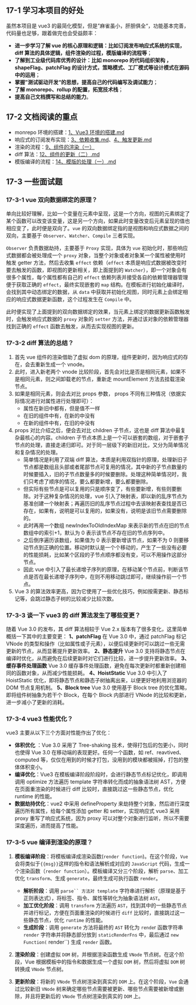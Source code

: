 ## 17-1 学习本项目的好处

虽然本项目是 vue3 的最简化模型，但是”麻雀虽小，肝胆俱全“，功能基本完善，代码量也足够，跟着做完也会受益颇丰：

- **进一步学习了解 vue 的核心原理和逻辑：比如订阅发布响应式系统的实现，diff 算法的具体逻辑，组件渲染的过程，模版编译的流程等**；
- **了解到工业级代码库优秀的设计：比如 monorepo 的代码组织架构 ，shapeFlag、patchFlag 的设计方式，策略模式、工厂模式等设计模式在源码中的运用**；
- **掌握”测试驱动开发“的思想，提高自己的代码编写及调试能力**；
- **了解 monorepo、rollup 的配置，拓宽技术栈**；
- **提高自己文档撰写和总结的能力**。

## 17-2 文档阅读的重点

- monrepo 环境的搭建：[1、Vue3 环境的搭建.md](./1%E3%80%81Vue3%20%E7%8E%AF%E5%A2%83%E7%9A%84%E6%90%AD%E5%BB%BA.md)
- 响应式的订阅发布实现：[3、依赖收集.md](./3%E3%80%81%E4%BE%9D%E8%B5%96%E6%94%B6%E9%9B%86.md)、[4、触发更新.md](./4%E3%80%81%E8%A7%A6%E5%8F%91%E6%9B%B4%E6%96%B0.md)
- 渲染的流程：[9、组件的渲染（一）](./9%E3%80%81%E7%BB%84%E4%BB%B6%E7%9A%84%E6%B8%B2%E6%9F%93%EF%BC%88%E4%B8%80%EF%BC%89.md)
- diff 算法：[12、组件的更新（二）.md](./12%E3%80%81%E7%BB%84%E4%BB%B6%E7%9A%84%E6%9B%B4%E6%96%B0%EF%BC%88%E4%BA%8C%EF%BC%89.md)
- 模版编译的流程：[14、模版的处理（一）.md](./14、模版的处理（一）.md)

## 17-3 一些面试题

### 17-3-1 vue 双向数据绑定的原理？

单向比较好理解，比如一个变量在元素中呈现，这是一个方向，视图的元素绑定了某个函数可以改变该变量，这是另一个方向，如果此时变量改变后元素呈现的值也相应变了，此时便是双向了。`vue` 的双向数据绑定指的是视图和响应式数据之间的双向，主要基于 `Observer`、`Watcher`、`Compile` 三者实现。

`Observer` 负责数据劫持，主要基于 `Proxy` 实现，具体为 `vue` 初始化时，那些响应式数据都会被处理成一个 `proxy` 对象，当整个对象或者对象某一个属性被使用时触发 getter 方法，然后去收集 `effect` 依赖（`effect` 本质是响应式数据被改变时要去触发的函数，即视图的更新相关，即上面提到的 `Watcher`），即一个对象会有很多个属性，每个属性都有自己的 `effect` 依赖列表并接受各自的依赖管理器管理便于获取正确的 `effect`，最终实现嵌套的 `map` 结构。在模板进行初始化编译时，会找到其中动态绑定的数据，从 `data` 中获取并初始化视图，同时元素上会绑定相应的响应式数据更新函数，这个过程发生在 `Compile` 中。

此时便实现了上面提到的双向数据绑定的效果，当元素上绑定的数据更新函数触发时，会触发响应式数据的 `proxy` 对象的 `setter` 方法，并通过该对象的依赖管理器找到正确的 `effect` 函数去触发，从而去实现视图的更新。

### 17-3-2 diff 算法的总结？

1. 首先 vue 组件的渲染借助了虚拟 dom 的原理，组件更新时，因为响应式的存在，会去重新生成一个 vnode。
2. 此时，进入新老两个 vnode 比较阶段，首先会对比是否是相同元素，如果不是相同元素，则之间卸载老的节点，重新走 mountElement 方法去挂载渲染节点。
3. 如果是相同元素，则会去对比 props 参数， props 不同有三种情况（依据实际情况进行对属性进行处理即可）：
   - 属性在新旧中都有，但是值不一样
   - 在旧的组件中有，在新的中没有
   - 在新的组件中有，在旧的中没有
4. props 对比介绍之后，便会去对比 children 子节点，这也是 diff 算法中最复杂最核心的内容。children 子节点本质上是一个可以嵌套的数组，对于嵌套子节点的处理，直接走递归即可。对于同一层级下的新旧对比，又分为简单情况和复杂情况的处理。
   - 简单情况是利用了双端 diff 算法，本质是利用双指针的原理，处理新旧子节点都是数组且头部或者尾部节点可复用的情况，其中新的子节点数量的时候要插入，旧的子节点数量多的时候要删除。处理这种简单情况时，我们只考虑了顺序的情况，要么都要新增，要么都要删除。
   - 但实际有些节点是可以复用的只是顺序变了，有些要新增，有些则要删除。对于这种复杂情况的处理，vue 引入了映射表，即以新的乱序节点为基准创建一个映射表；再遍历旧的乱序节点过程中去该映射表查找是否已存在，如果有，说明是可以复用的，如果没有，说明是该旧节点需要删除的。
   - 此时再用一个数组 newIndexToOldIndexMap 来表示新的节点在旧的节点数组中的索引+1，默认为 0 表示该节点不存在旧的节点序列中。
   - 之后倒序遍历该数组，如果值为 0 表示要新增该节点，如果不为 0 则要移动节点到正确的位置。移动时默认是一个个移动的，产生了一些没有必要的性能损耗，比如某个区段的子节点顺序都没有变，可以不用操作这部分节点。
   - 因此 vue 中引入了最长递增子序列的原理，在移动某个节点前，判断该节点是否在最长递增子序列中，在则不用移动跳过即可，继续操作前一个节点。
5. Vue 3 的算法效率更高，因为它使用了一些优化技巧，例如按需更新、静态标记等，会跳过静态子树的比较减少比较次数。

### 17-3-3 谈一下 vue3 的 diff 算法发生了哪些变更？

随着 Vue 3.0 的发布，其 diff 算法相较于 Vue 2.x 版本有了很多变化，这里简单概括一下其中的主要变更：
**1、patchFlag**
在 Vue 3.0 中，通过 patchFlag 标记 VNode 的类型和操作（比如属性或子元素），以便后续更新时可以跳过一些无需更新的节点，从而显著提升更新效率。
**2、静态提升**
Vue 3.0 支持将静态节点在编译时优化，从而避免在后续更新时对它们进行比较，进一步提升更新效率。
**3、缓存事件处理函数**
Vue 3.0 缓存事件处理函数，避免在每次更新时都重新创建相同的函数对象，从而减少性能损耗。
**4、HoistStatic**
Vue 3.0 中引入了 HoistStatic 优化，即将静态节点和静态子树抽离出来，以便更好地利用浏览器的 DOM 节点复用机制。
**5、Block tree**
Vue 3.0 使用基于 Block tree 的优化策略，即将组件树抽象为若干个 Block，在每个 Block 内部进行 VNode 的比较和更新，进一步减小了更新的消耗。

### 17-3-4 vue3 性能优化？

vue3 主要从以下三个方面对性能作出了优化：

- **体积优化** ：Vue 3.0 采用了 Tree-shaking 技术，使得打包后的包更小，同时也使得 Vue 3.0 在移动端的表现更好。任何一个函数，如 ref、reavtived、computed 等，仅仅在用到的时候才打包，没用到的模块都被摇掉，打包的整体体积变小。
- **编译优化**：Vue3 在模板编译阶段阶段时，会进行静态节点标记优化，即调用调用 optimize 方法遍历 template 字符串转化而成的抽象语法树 AST，方便在页面重渲染的时候进行 diff 比较时，直接跳过这一些静态节点，优化 runtime 的性能。
- **数据劫持优化**：vue2 中采用 defineProperty 来劫持整个对象，然后进行深度遍历所有属性，给每个属性添加 getter 和 setter，实现响应式 vue3 采用 proxy 重写了响应式系统，因为 proxy 可以对整个对象进行监听，所以不需要深度遍历，进而提高了性能。

### 17-3-5 vue 编译到渲染的原理？

1. **模板编译阶段**：将模板编译成渲染函数(`render function`)。在这个阶段，`Vue` 会将类似于`{{msg}}`这样的指令和语法解析成对应的 `JavaScript` 代码，生成一个渲染函数（`render function`）。模板编译又分三个阶段，解析 `parse`、加工优化 `transform`、生成 `generate`，最终生成可执行函数 `render`。

   - **解析阶段**：调用 ` parse`` 方法对 template ` 字符串进行解析（原理是基于正则表达式），将标签、指令、属性等转化为抽象语法树 `AST`。
   - **加工优化阶段**：调用 `transform` 方法遍历 `AST`，找到其中的一些静态节点并进行标记，方便在页面重渲染的时候进行 `diff` 比较时，直接跳过这一些静态节点，优化 `runtime` 的性能。
   - **生成阶段**：调用 `generate` 方法将最终的 `AST` 转化为 `rende`r 函数字符串 `render` 字符串并将静态部分放到 `staticRenderFns` 中，最后通过 `new Function(` render``) 生成 `render` 函数。

2. **渲染阶段**：创建虚拟 `DOM` 树，并根据渲染函数生成 `VNode` 节点树。在这个阶段，Vue 根据模板中的指令和数据生成一个虚拟 `DOM` 树，然后将虚拟 `DOM` 树转换成 `VNode` 节点树。
3. **更新阶段**：将新的 `VNode` 节点树渲染到真实的 `DOM` 上。在这个阶段，`Vue` 会通过比较新旧 `VNode` 树来确定哪些节点需要被更新、哪些节点需要被新增或删除，并且将更新后的 `VNode` 节点树渲染到真实的 `DOM` 上。
